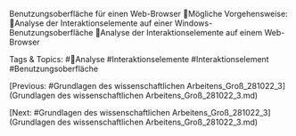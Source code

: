 Benutzungsoberfläche für einen Web-Browser
Mögliche Vorgehensweise:
Analyse der Interaktionselemente auf einer Windows-
Benutzungsoberfläche
Analyse der Interaktionselemente auf einem Web-Browser

   Tags & Topics:
   #Analyse
   #Interaktionselemente
   #Interaktionselement
   #Benutzungsoberfläche

[Previous: #Grundlagen des wissenschaftlichen Arbeitens_Groß_281022_3](Grundlagen des wissenschaftlichen Arbeitens_Groß_281022_3.md)

[Next: #Grundlagen des wissenschaftlichen Arbeitens_Groß_281022_3](Grundlagen des wissenschaftlichen Arbeitens_Groß_281022_3.md)